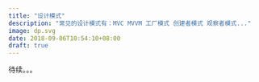 ```yaml
---
title: "设计模式"
description: "常见的设计模式有：MVC MVVM 工厂模式 创建者模式 观察者模式..."
image: dp.svg
date: 2018-09-06T10:54:10+08:00
draft: true
---
```



待续。。。